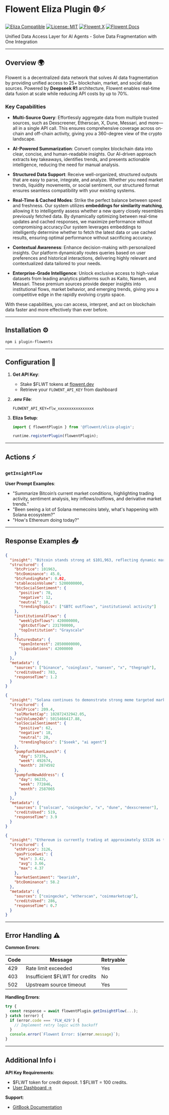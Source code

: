 # Flowent Eliza Plugin 🌐⚡

[![Eliza Compatible](https://img.shields.io/badge/ElizaOS-Plugin%20Ready-7C3AED)](https://elizaos.com)
[![License: MIT](https://img.shields.io/badge/License-MIT-blue.svg)](LICENSE)
[![Flowent X](https://img.shields.io/badge/Flowent-%40flowentdev-1DA1F2)](https://x.com/flowentdev)
[![Flowent Docs](https://img.shields.io/badge/Docs-GitBook-FF9B00)](https://docs.flowent.dev)

Unified Data Access Layer for AI Agents - Solve Data Fragmentation with One Integration

---

## Overview 🌍

Flowent is a decentralized data network that solves AI data fragmentation by providing unified access to 25+ blockchain, market, and social data sources. Powered by **Deepseek R1** architecture, Flowent enables real-time data fusion at scale while reducing API costs by up to 70%.

### **Key Capabilities**

- **Multi-Source Query**: Effortlessly aggregate data from multiple trusted sources, such as Dexscreener, Etherscan, X, Dune, Messari, and more—all in a single API call. This ensures comprehensive coverage across on-chain and off-chain activity, giving you a 360-degree view of the crypto landscape.

- **AI-Powered Summarization**: Convert complex blockchain data into clear, concise, and human-readable insights. Our AI-driven approach extracts key takeaways, identifies trends, and presents actionable intelligence, reducing the need for manual analysis.

- **Structured Data Support**: Receive well-organized, structured outputs that are easy to parse, integrate, and analyze. Whether you need market trends, liquidity movements, or social sentiment, our structured format ensures seamless compatibility with your existing systems.

- **Real-Time & Cached Modes**: Strike the perfect balance between speed and freshness. Our system utilizes **embeddings for similarity matching**, allowing it to intelligently assess whether a new query closely resembles previously fetched data. By dynamically optimizing between real-time updates and cached responses, we maximize performance without compromising accuracy.Our system leverages embeddings to intelligently determine whether to fetch the latest data or use cached results, ensuring optimal performance without sacrificing accuracy.

- **Contextual Awareness**: Enhance decision-making with personalized insights. Our platform dynamically routes queries based on user preferences and historical interactions, delivering highly relevant and contextualized data tailored to your needs.

- **Enterprise-Grade Intelligence**: Unlock exclusive access to high-value datasets from leading analytics platforms such as Kaito, Nansen, and Messari. These premium sources provide deeper insights into institutional flows, market behavior, and emerging trends, giving you a competitive edge in the rapidly evolving crypto space.


With these capabilities, you can access, interpret, and act on blockchain data faster and more effectively than ever before.

---

## Installation ⚙️

```bash
npm i plugin-flowents
```

---
## Configuration 🔑

1. **Get API Key**:
   - Stake $FLWT tokens at [flowent.dev](https://flowent.dev)
   - Retrieve your `FLOWENT_API_KEY` from dashboard

2. **.env File**:
   ```env
   FLOWENT_API_KEY=flw_xxxxxxxxxxxxxxxx
   ```

3. **Eliza Setup**:
   ```typescript
   import { flowentPlugin } from '@flowent/eliza-plugin';
   
   runtime.registerPlugin(flowentPlugin);
   ```

---

## Actions ⚡

### `getInsightFlow`

**User Prompt Examples**:
- "Summarize Bitcoin’s current market conditions, highlighting trading activity, sentiment analysis, key inflows/outflows, and derivative market trends."
- "Been seeing a lot of Solana memecoins lately, what's happening with Solana ecosystem?"
- "How's Ethereum doing today?"

---
## Response Examples 📤

```json
{
  "insight": "Bitcoin stands strong at $101,963, reflecting dynamic market activity in a period of both challenges and opportunities. Despite a notable GBTC outflow of $231.7 million last week—which suggests some short-term selling pressure from the Grayscale Bitcoin Trust—the market remains buoyed by robust institutional inflows, recorded at $420 million weekly. BTC dominance is holding at 45.0%, while the funding rate of 0.02 indicates a stable perpetual futures market. In addition, the stablecoin volume has increased to $5.2 billion, ensuring ample liquidity. Social sentiment remains largely positive with 78% positive feedback, and the trending topics now include 'GBTC outflows' and 'institutional activity,' underlining the dual narrative of caution and optimism among market participants. Futures data further reinforce these dynamics, showing an open interest of $28.5 billion alongside liquidations of $42 million, collectively reflecting the ongoing trading volatility.",
  "structured": {
    "btcPrice": 101963,
    "btcDominance": 45.0,
    "btcFundingRate": 0.02,
    "stablecoinVolume": 5200000000,
    "btcSocialSentiment": {
      "positive": 78,
      "negative": 12,
      "neutral": 10,
      "trendingTopics": ["GBTC outflows", "institutional activity"]
    },
    "institutionalFlows": {
      "weeklyInflows": 420000000,
      "gbtcOutflow": 231700000,
      "topInstitution": "Grayscale"
    },
    "futuresData": {
      "openInterest": 28500000000,
      "liquidations": 42000000
    }
  },
  "metadata": {
    "sources": ["binance", "coinglass", "nansen", "x", "thegraph"],
    "creditsUsed": 783,
    "responseTime": 1.2
  }
}
```

```json
{
  "insight": "Solana continues to demonstrate strong meme targeted market activity, with SOL standing strong at $209.4 above $200 support and a total market capitalization of approximately $102.87 billion. Over the past 24 hours, trading volume has reached $5.02 billion, reflecting active investor engagement. On the social front, sentiment is 62% positive, with trending topics like '$seek' and 'AI agent', indicating growing interest in AI-related developments within the Solana ecosystem. Pump.fun, the popular token launchpad, remains highly active, facilitating 57,376 new token launches today, 492,674 in the past week, and nearly 2.87 million this month. Additionally, new wallet addresses interacting with Pump.fun have surged, with 96,235 new users today, 772,846 this week, and a staggering 2.58 million over the past month, highlighting sustained retail interest and adoption.",
  "structured": {
    "solPrice": 209.4,
    "solMarketCap": 102872432942.05,
    "solVolume24h": 5015466417.88,
    "solSocialSentiment": {
      "positive": 62,
      "negative": 18,
      "neutral": 20,
      "trendingTopics": ["$seek", "ai agent"]
    },
    "pumpfunTokenLaunch": {
      "day": 57376,
      "week": 492674,
      "month": 2874592
    },
    "pumpfunNewAddress": {
      "day": 96235,
      "week": 772846,
      "month": 2587065
    }
  },
  "metadata": {
    "sources": ["solscan", "coingecko", "x", "dune", "dexscreener"],
    "creditsUsed": 519,
    "responseTime": 3.9
  }
}
```

```json
{
  "insight": "Ethereum is currently trading at approximately $3126 as the market faces a correction, signaling cautious sentiment among investors. Despite the broader market volatility, network efficiency remains solid with gas fees ranging between 3.62 and 4.37 gwei, ensuring low transaction costs. At the same time, Bitcoin’s strong position is evident with a high dominance of around 58.2%, underscoring its appeal relative to altcoins during this period of market correction.",
  "structured": {
    "ethPrice": 3126,
    "gasPriceGwei": {
      "min": 3.42,
      "avg": 3.66,
      "max": 4.37
    },
    "marketSentiment": "bearish",
    "btcDominance": 58.2
  },
  "metadata": {
    "sources": ["coingecko", "etherscan", "coinmarketcap"],
    "creditsUsed": 286,
    "responseTime": 0.7
  }
}

```
---

## Error Handling ⚠️

**Common Errors**:

| Code | Message                        | Retryable |
| ---- | ------------------------------ | --------- |
| 429  | Rate limit exceeded            | Yes       |
| 403  | Insufficient $FLWT for credits | No        |
| 502  | Upstream source timeout        | Yes       |

**Handling Errors**:
```typescript
try {
  const response = await flowentPlugin.getInsightFlow(...);
} catch (error) {
  if (error.code === 'FLW_429') {
    // Implement retry logic with backoff
  }
  console.error(`Flowent Error: ${error.message}`);
}
```

---

## Additional Info ℹ️

**API Key Requirements**:
- $FLWT token for credit deposit. 1 $FLWT = 100 credits.
- [User Dashboard →](https://flowent.dev/dashboard)

**Support**:
- [GitBook Documentation](https://docs.flowent.dev)
